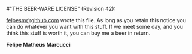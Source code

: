 #"THE BEER-WARE LICENSE" (Revision 42):

<felpesm@github.com> wrote this file. As long as you retain this notice you can do whatever you want with this stuff. If we meet some day, and you think this stuff is worth it, you can buy me a beer in return.

**Felipe Matheus Marcucci**
